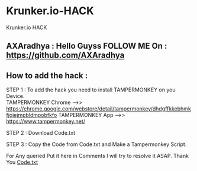 # Krunker.io-HACK
Krunker.io HACK

## AXAradhya : Hello Guyss FOLLOW ME On : https://github.com/AXAradhya

## How to add the hack : 
STEP 1 : To add the hack you need to install TAMPERMONKEY on you Device.                  
         TAMPERMONKEY Chrome -->> https://chrome.google.com/webstore/detail/tampermonkey/dhdgffkkebhmkfjojejmpbldmpobfkfo
         TAMPERMONKEY App -->> https://www.tampermonkey.net/

STEP 2 : Download Code.txt

STEP 3 : Copy the Code from Code.txt and Make a Tampermonkey Script.

For Any queried Put it here in Comments I will try to resolve it ASAP.
Thank You 
[Code.txt](https://github.com/AXAradhya/Krunker.io-HACK/files/7189822/hack.code.txt)
